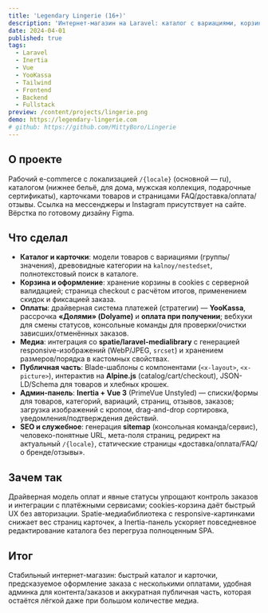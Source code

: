 ```yaml
---
title: 'Legendary Lingerie (16+)'
description: 'Интернет-магазин на Laravel: каталог с вариациями, корзина/оформление и несколько способов оплаты.'
date: 2024-04-01
published: true
tags:
  - Laravel
  - Inertia
  - Vue
  - YooKassa
  - Tailwind
  - Frontend
  - Backend
  - Fullstack
preview: /content/projects/lingerie.png
demo: https://legendary-lingerie.com
# github: https://github.com/MittyBoro/Lingerie
---
```


## О проекте

Рабочий e-commerce с локализацией `/{locale}` (основной — ru), каталогом (нижнее бельё, для дома, мужская коллекция, подарочные сертификаты), карточками товаров и страницами FAQ/доставка/оплата/отзывы. Ссылка на мессенджеры и Instagram присутствует на сайте. Вёрстка по готовому дизайну Figma.

## Что сделал

- **Каталог и карточки**: модели товаров с вариациями (группы/значения), древовидные категории на `kalnoy/nestedset`, полнотекстовый поиск в каталоге.
- **Корзина и оформление**: хранение корзины в cookies с серверной валидацией; страница checkout с расчётом итогов, применением скидок и фиксацией заказа.
- **Оплаты**: драйверная система платежей (стратегии) — **YooKassa**, рассрочка **«Долями» (Dolyame)** и **оплата при получении**; вебхуки для смены статусов, консольные команды для проверки/очистки зависших/отменённых заказов.
- **Медиа**: интеграция со **spatie/laravel-medialibrary** с генерацией responsive-изображений (WebP/JPEG, `srcset`) и хранением размеров/порядка в кастомных свойствах.
- **Публичная часть**: Blade-шаблоны с компонентами (`<x-layout>`, `<x-picture>`), интерактив на **Alpine.js** (catalog/cart/checkout), JSON-LD/Schema для товаров и хлебных крошек.
- **Админ-панель**: **Inertia + Vue 3** (PrimeVue Unstyled) — списки/формы для товаров, категорий, вариаций, страниц, отзывов, заказов; загрузка изображений с кропом, drag-and-drop сортировка, уведомления/подтверждения действий.
- **SEO и служебное**: генерация **sitemap** (консольная команда/сервис), человеко-понятные URL, мета-поля страниц, редирект на актуальный `/{locale}`, статические страницы «доставка/оплата/FAQ/о бренде/отзывы».

## Зачем так

Драйверная модель оплат и явные статусы упрощают контроль заказов и интеграции с платёжными сервисами; cookies-корзина даёт быстрый UX без авторизации. Spatie-медиабиблиотека с responsive-картинками снижает вес страниц карточек, а Inertia-панель ускоряет повседневное редактирование каталога без перегруза полноценным SPA.

## Итог

Стабильный интернет-магазин: быстрый каталог и карточки, предсказуемое оформление заказа с несколькими оплатами, удобная админка для контента/заказов и аккуратная публичная часть, которая остаётся лёгкой даже при большом количестве медиа.
